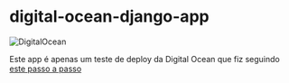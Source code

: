 # digital-ocean-django-app

![DigitalOcean](https://img.shields.io/badge/DigitalOcean-%230167ff.svg?style=flat&logo=digitalOcean&logoColor=white)

Este app é apenas um teste de deploy da Digital Ocean que fiz seguindo [este passo a passo](https://www.digitalocean.com/community/tutorials/how-to-deploy-django-to-app-platform)
